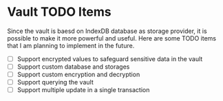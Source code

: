 # Vault TODO Items

Since the vault is baesd on IndexDB database as storage provider, it is possible to make it more powerful
and useful. Here are some TODO items that I am planning to implement in the
future.

- [ ] Support encrypted values to safeguard sensitive data in the vault
- [ ] Support custom database and storages
- [ ] Support custom encryption and decryption
- [ ] Support querying the vault
- [ ] Support multiple update in a single transaction
